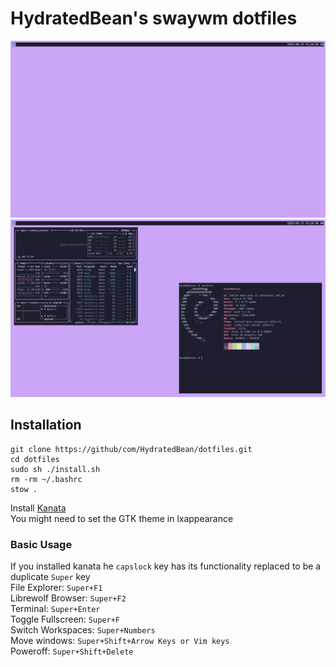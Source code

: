 # HydratedBean's swaywm dotfiles
![demo1](demo1.png)
![demo2](demo2.png)
## Installation
```
git clone https://github/com/HydratedBean/dotfiles.git
cd dotfiles
sudo sh ./install.sh
rm -rm ~/.bashrc
stow .
```
Install [Kanata](https://github.com/jtroo/kanata/blob/main/docs/setup-linux.md)\
You might need to set the GTK theme in lxappearance

### Basic Usage
If you installed kanata he `capslock` key has its functionality replaced to be a duplicate `Super` key\
File Explorer: `Super+F1`\
Librewolf Browser: `Super+F2`\
Terminal: `Super+Enter`\
Toggle Fullscreen: `Super+F`\
Switch Workspaces: `Super+Numbers`\
Move windows: `Super+Shift+Arrow Keys or Vim keys`\
Poweroff: `Super+Shift+Delete`